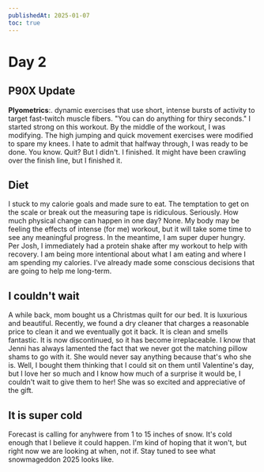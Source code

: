 ```yaml
---
publishedAt: 2025-01-07
toc: true
---
```


# Day 2

## P90X Update

**Plyometrics**:. dynamic exercises that use short, intense bursts of activity to target
fast-twitch muscle fibers. "You can do anything for thiry seconds." I started strong on
this workout. By the middle of the workout, I was modifying. The high jumping and
quick movement exercises were modified to spare my knees. I hate to admit that halfway
through, I was ready to be done. You know. Quit? But I didn't. I finished. It might
have been crawling over the finish line, but I finished it.

## Diet

I stuck to my calorie goals and made sure to eat. The temptation to get on the scale or
break out the measuring tape is ridiculous. Seriously. How much physical change can
happen in one day? None. My body may be feeling the effects of intense (for me)
workout, but it will take some time to see any meaningful progress. In the meantime,
I am super duper hungry. Per Josh, I immediately had a protein shake after my workout
to help with recovery. I am being more intentional about what I am eating and where
I am spending my calories. I've already made some conscious decisions that are going
to help me long-term.

## I couldn't wait

A while back, mom bought us a Christmas quilt for our bed. It is luxurious and beautiful.
Recently, we found a dry cleaner that charges a reasonable price to clean it and we
eventually got it back. It is clean and smells fantastic. It is now discontinued, so it
has become irreplaceable. I know that Jenni has always lamented the fact that we never
got the matching pillow shams to go with it. She would never say anything because that's
who she is. Well, I bought them thinking that I could sit on them until Valentine's day,
but I love her so much and I know how much of a surprise it would be, I couldn't wait to
give them to her! She was so excited and appreciative of the gift.

## It is super cold

Forecast is calling for anyhwere from 1 to 15 inches of snow. It's cold enough that I
believe it could happen. I'm kind of hoping that it won't, but right now we are looking
at when, not if. Stay tuned to see what snowmageddon 2025 looks like.

